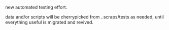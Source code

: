 new automated testing effort.

data and/or scripts will be cherrypicked from ..scraps/tests as needed, until everything useful is migrated and revived.
